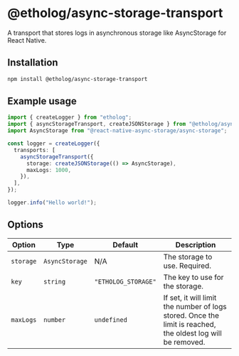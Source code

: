 # @etholog/async-storage-transport

A transport that stores logs in asynchronous storage like AsyncStorage for React Native.

## Installation

```bash
npm install @etholog/async-storage-transport
```

## Example usage

```typescript
import { createLogger } from "etholog";
import { asyncStorageTransport, createJSONStorage } from "@etholog/async-storage-transport";
import AsyncStorage from "@react-native-async-storage/async-storage";

const logger = createLogger({
  transports: [
    asyncStorageTransport({
      storage: createJSONStorage(() => AsyncStorage),
      maxLogs: 1000,
    }),
  ],
});

logger.info("Hello world!");
```

## Options

| Option | Type | Default | Description |
| --- | --- | --- | --- |
| `storage` | `AsyncStorage` | N/A | The storage to use. Required. |
| `key` | `string` | `"ETHOLOG_STORAGE"` | The key to use for the storage. |
| `maxLogs` | `number` | `undefined` | If set, it will limit the number of logs stored. Once the limit is reached, the oldest log will be removed. |
